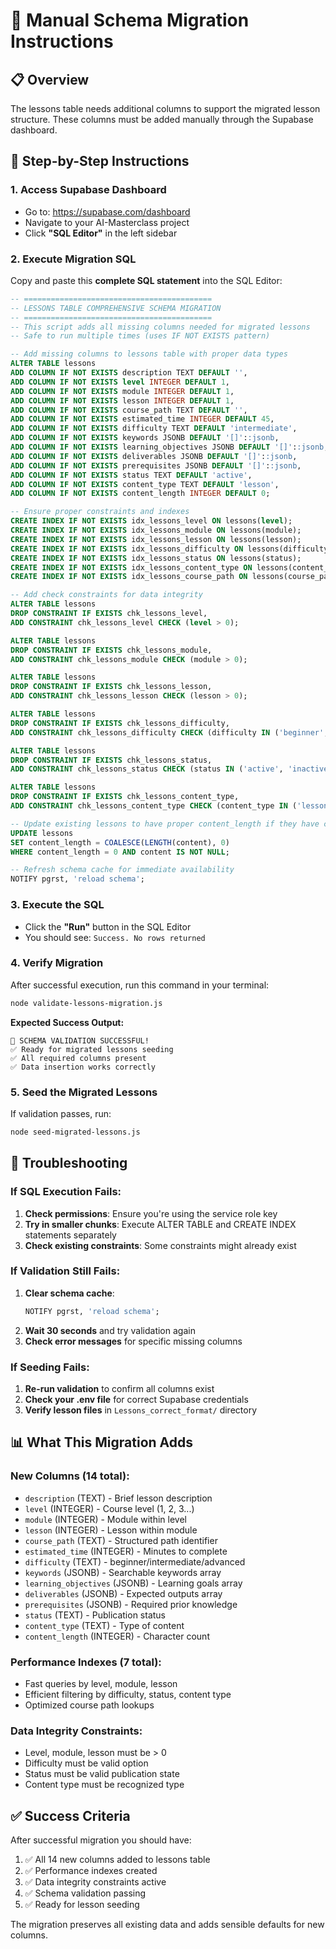 # 🚀 Manual Schema Migration Instructions

## 📋 Overview
The lessons table needs additional columns to support the migrated lesson structure. These columns must be added manually through the Supabase dashboard.

## 🔧 Step-by-Step Instructions

### 1. Access Supabase Dashboard
- Go to: https://supabase.com/dashboard
- Navigate to your AI-Masterclass project
- Click **"SQL Editor"** in the left sidebar

### 2. Execute Migration SQL
Copy and paste this **complete SQL statement** into the SQL Editor:

```sql
-- ==========================================
-- LESSONS TABLE COMPREHENSIVE SCHEMA MIGRATION
-- ==========================================
-- This script adds all missing columns needed for migrated lessons
-- Safe to run multiple times (uses IF NOT EXISTS pattern)

-- Add missing columns to lessons table with proper data types
ALTER TABLE lessons 
ADD COLUMN IF NOT EXISTS description TEXT DEFAULT '',
ADD COLUMN IF NOT EXISTS level INTEGER DEFAULT 1,
ADD COLUMN IF NOT EXISTS module INTEGER DEFAULT 1,
ADD COLUMN IF NOT EXISTS lesson INTEGER DEFAULT 1,
ADD COLUMN IF NOT EXISTS course_path TEXT DEFAULT '',
ADD COLUMN IF NOT EXISTS estimated_time INTEGER DEFAULT 45,
ADD COLUMN IF NOT EXISTS difficulty TEXT DEFAULT 'intermediate',
ADD COLUMN IF NOT EXISTS keywords JSONB DEFAULT '[]'::jsonb,
ADD COLUMN IF NOT EXISTS learning_objectives JSONB DEFAULT '[]'::jsonb,
ADD COLUMN IF NOT EXISTS deliverables JSONB DEFAULT '[]'::jsonb,
ADD COLUMN IF NOT EXISTS prerequisites JSONB DEFAULT '[]'::jsonb,
ADD COLUMN IF NOT EXISTS status TEXT DEFAULT 'active',
ADD COLUMN IF NOT EXISTS content_type TEXT DEFAULT 'lesson',
ADD COLUMN IF NOT EXISTS content_length INTEGER DEFAULT 0;

-- Ensure proper constraints and indexes
CREATE INDEX IF NOT EXISTS idx_lessons_level ON lessons(level);
CREATE INDEX IF NOT EXISTS idx_lessons_module ON lessons(module);
CREATE INDEX IF NOT EXISTS idx_lessons_lesson ON lessons(lesson);
CREATE INDEX IF NOT EXISTS idx_lessons_difficulty ON lessons(difficulty);
CREATE INDEX IF NOT EXISTS idx_lessons_status ON lessons(status);
CREATE INDEX IF NOT EXISTS idx_lessons_content_type ON lessons(content_type);
CREATE INDEX IF NOT EXISTS idx_lessons_course_path ON lessons(course_path);

-- Add check constraints for data integrity
ALTER TABLE lessons 
DROP CONSTRAINT IF EXISTS chk_lessons_level,
ADD CONSTRAINT chk_lessons_level CHECK (level > 0);

ALTER TABLE lessons 
DROP CONSTRAINT IF EXISTS chk_lessons_module,
ADD CONSTRAINT chk_lessons_module CHECK (module > 0);

ALTER TABLE lessons 
DROP CONSTRAINT IF EXISTS chk_lessons_lesson,
ADD CONSTRAINT chk_lessons_lesson CHECK (lesson > 0);

ALTER TABLE lessons 
DROP CONSTRAINT IF EXISTS chk_lessons_difficulty,
ADD CONSTRAINT chk_lessons_difficulty CHECK (difficulty IN ('beginner', 'intermediate', 'advanced'));

ALTER TABLE lessons 
DROP CONSTRAINT IF EXISTS chk_lessons_status,
ADD CONSTRAINT chk_lessons_status CHECK (status IN ('active', 'inactive', 'draft', 'archived'));

ALTER TABLE lessons 
DROP CONSTRAINT IF EXISTS chk_lessons_content_type,
ADD CONSTRAINT chk_lessons_content_type CHECK (content_type IN ('lesson', 'tutorial', 'exercise', 'project', 'assessment'));

-- Update existing lessons to have proper content_length if they have content
UPDATE lessons 
SET content_length = COALESCE(LENGTH(content), 0) 
WHERE content_length = 0 AND content IS NOT NULL;

-- Refresh schema cache for immediate availability
NOTIFY pgrst, 'reload schema';
```

### 3. Execute the SQL
- Click the **"Run"** button in the SQL Editor
- You should see: `Success. No rows returned`

### 4. Verify Migration
After successful execution, run this command in your terminal:

```bash
node validate-lessons-migration.js
```

**Expected Success Output:**
```
🎉 SCHEMA VALIDATION SUCCESSFUL!
✅ Ready for migrated lessons seeding
✅ All required columns present
✅ Data insertion works correctly
```

### 5. Seed the Migrated Lessons
If validation passes, run:

```bash
node seed-migrated-lessons.js
```

## 🚨 Troubleshooting

### If SQL Execution Fails:
1. **Check permissions**: Ensure you're using the service role key
2. **Try in smaller chunks**: Execute ALTER TABLE and CREATE INDEX statements separately
3. **Check existing constraints**: Some constraints might already exist

### If Validation Still Fails:
1. **Clear schema cache**: 
   ```sql
   NOTIFY pgrst, 'reload schema';
   ```
2. **Wait 30 seconds** and try validation again
3. **Check error messages** for specific missing columns

### If Seeding Fails:
1. **Re-run validation** to confirm all columns exist
2. **Check your .env file** for correct Supabase credentials
3. **Verify lesson files** in `Lessons_correct_format/` directory

## 📊 What This Migration Adds

### New Columns (14 total):
- `description` (TEXT) - Brief lesson description
- `level` (INTEGER) - Course level (1, 2, 3...)
- `module` (INTEGER) - Module within level
- `lesson` (INTEGER) - Lesson within module
- `course_path` (TEXT) - Structured path identifier
- `estimated_time` (INTEGER) - Minutes to complete
- `difficulty` (TEXT) - beginner/intermediate/advanced
- `keywords` (JSONB) - Searchable keywords array
- `learning_objectives` (JSONB) - Learning goals array
- `deliverables` (JSONB) - Expected outputs array
- `prerequisites` (JSONB) - Required prior knowledge
- `status` (TEXT) - Publication status
- `content_type` (TEXT) - Type of content
- `content_length` (INTEGER) - Character count

### Performance Indexes (7 total):
- Fast queries by level, module, lesson
- Efficient filtering by difficulty, status, content type
- Optimized course path lookups

### Data Integrity Constraints:
- Level, module, lesson must be > 0
- Difficulty must be valid option
- Status must be valid publication state
- Content type must be recognized type

## ✅ Success Criteria

After successful migration you should have:
1. ✅ All 14 new columns added to lessons table
2. ✅ Performance indexes created
3. ✅ Data integrity constraints active
4. ✅ Schema validation passing
5. ✅ Ready for lesson seeding

The migration preserves all existing data and adds sensible defaults for new columns.